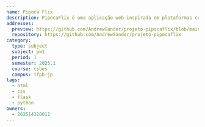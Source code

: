 ```yaml
---
name: Pipoca Flix
description: PipocaFlix é uma aplicação web inspirada em plataformas como Letterboxd e IMDb, criada como um projeto de estudo para a disciplina de Programação para Web 1. O objetivo é oferecer um espaço onde os usuários podem interagir com um vasto catálogo de filmes e séries, registrar suas opiniões e acompanhar o que estão assistindo.
addresses:
  preview: https://github.com/AndrewSander/projeto-pipocaflix/blob/main/app/static/preview.png?raw=true
  repository: https://github.com/AndrewSander/projeto-pipocaflix
category:
  type: subject
  subject: pw1
  period: 1
  semester: 2025.1
  course: csbes
  campus: ifpb-jp
tags:
  - html
  - css
  - flask
  - python
owners:
  - 202514320011
---
```


